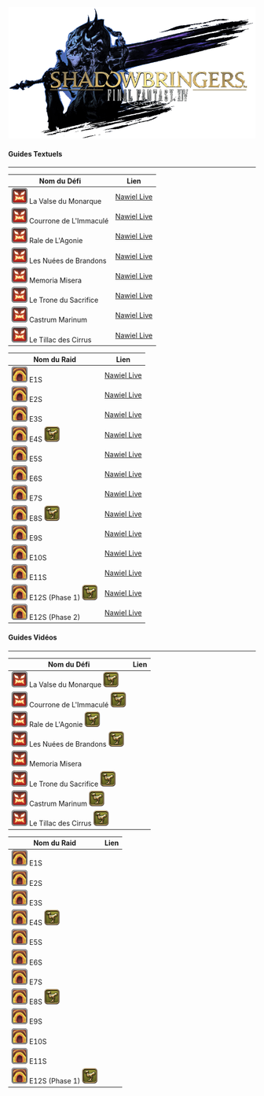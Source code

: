 ![ShB Logo](img/Shadowbringers_Logo.png)

#### Guides Textuels
---

| Nom du Défi                                    | Lien                                                         |
| ---------------------------------------------- | ------------------------------------------------------------ |
| ![trial](img/trial.png) La Valse du Monarque   | [Nawiel Live](https://nawiel.live/la-valse-du-monarque-titania-ex/) |
| ![trial](img/trial.png) Courrone de L'Immaculé | [Nawiel Live](https://nawiel.live/la-couronne-de-limmacule-innocence-ex/) |
| ![trial](img/trial.png) Rale de L'Agonie       | [Nawiel Live](https://nawiel.live/le-rale-de-lagonie-extreme/) |
| ![trial](img/trial.png) Les Nuées de Brandons  | [Nawiel Live](https://nawiel.live/les-nuees-de-brandons-arme-rubis-extreme/) |
| ![trial](img/trial.png) Memoria Misera         | [Nawiel Live](https://nawiel.live/memoria-misera-varis-extreme/) |
| ![trial](img/trial.png) Le Trone du Sacrifice  | [Nawiel Live](https://nawiel.live/le-trone-du-sacrifice-guerrier-de-la-lumiere-ex/) |
| ![trial](img/trial.png) Castrum Marinum        | [Nawiel Live](https://nawiel.live/castrum-marinum-arme-emeraude-ex/) |
| ![trial](img/trial.png) Le Tillac des Cirrus   | [Nawiel Live](https://nawiel.live/le-tillac-des-cirrus-sadique/) |

| Nom du Raid                                                  | Lien                                                         |
| ------------------------------------------------------------ | ------------------------------------------------------------ |
| ![raid](img/raid.png) E1S                                    | [Nawiel Live](https://nawiel.live/es1-leveil-deden-resurrection-sadique/) |
| ![raid](img/raid.png) E2S                                    | [Nawiel Live](https://nawiel.live/es2-leveil-deden-descente-sadique/) |
| ![raid](img/raid.png) E3S                                    | [Nawiel Live](https://nawiel.live/es3-leveil-deden-deluge-sadique/) |
| ![raid](img/raid.png) E4S ![mount](img/mount.png)            | [Nawiel Live](https://nawiel.live/es4-leveil-deden-inhumation-sadique/) |
| ![raid](img/raid.png) E5S                                    | [Nawiel Live](https://nawiel.live/les-accords-deden-fulmination-sadique/) |
| ![raid](img/raid.png) E6S                                    | [Nawiel Live](https://nawiel.live/les-accords-deden-fureur-sadique/) |
| ![raid](img/raid.png) E7S                                    | [Nawiel Live](https://nawiel.live/les-accords-deden-iconoclasme-sadique/) |
| ![raid](img/raid.png) E8S ![mount](img/mount.png)            | [Nawiel Live](https://nawiel.live/les-accords-deden-eclat-sadique/) |
| ![raid](img/raid.png) E9S                                    | [Nawiel Live](https://nawiel.live/la-promesse-deden-nuee-sadique/) |
| ![raid](img/raid.png) E10S                                   | [Nawiel Live](https://nawiel.live/la-promesse-deden-litanie-sadique/) |
| ![raid](img/raid.png) E11S                                   | [Nawiel Live](https://nawiel.live/la-promesse-deden-anamorphose-sadique/) |
| ![raid](img/raid.png) E12S (Phase 1) ![mount](img/mount.png) | [Nawiel Live](https://nawiel.live/la-promesse-deden-eternite-sadique/) |
| ![raid](img/raid.png) E12S (Phase 2)                         | [Nawiel Live](https://nawiel.live/la-promesse-deden-eternite-sadique-partie-2/) |


#### Guides Vidéos
---

| Nom du Défi                                                  | Lien |
| ------------------------------------------------------------ | ---- |
| ![trial](img/trial.png) La Valse du Monarque ![mount](img/mount.png) |      |
| ![trial](img/trial.png) Courrone de L'Immaculé ![mount](img/mount.png) |      |
| ![trial](img/trial.png) Rale de L'Agonie ![mount](img/mount.png) |      |
| ![trial](img/trial.png) Les Nuées de Brandons ![mount](img/mount.png) |      |
| ![trial](img/trial.png) Memoria Misera                       |      |
| ![trial](img/trial.png) Le Trone du Sacrifice ![mount](img/mount.png) |      |
| ![trial](img/trial.png) Castrum Marinum ![mount](img/mount.png) |      |
| ![trial](img/trial.png) Le Tillac des Cirrus ![mount](img/mount.png) |      |

| Nom du Raid                                                  | Lien |
| ------------------------------------------------------------ | ---- |
| ![raid](img/raid.png) E1S                                    |      |
| ![raid](img/raid.png) E2S                                    |      |
| ![raid](img/raid.png) E3S                                    |      |
| ![raid](img/raid.png) E4S ![mount](img/mount.png)            |      |
| ![raid](img/raid.png) E5S                                    |      |
| ![raid](img/raid.png) E6S                                    |      |
| ![raid](img/raid.png) E7S                                    |      |
| ![raid](img/raid.png) E8S ![mount](img/mount.png)            |      |
| ![raid](img/raid.png) E9S                                    |      |
| ![raid](img/raid.png) E10S                                   |      |
| ![raid](img/raid.png) E11S                                   |      |
| ![raid](img/raid.png) E12S (Phase 1) ![mount](img/mount.png) |      |